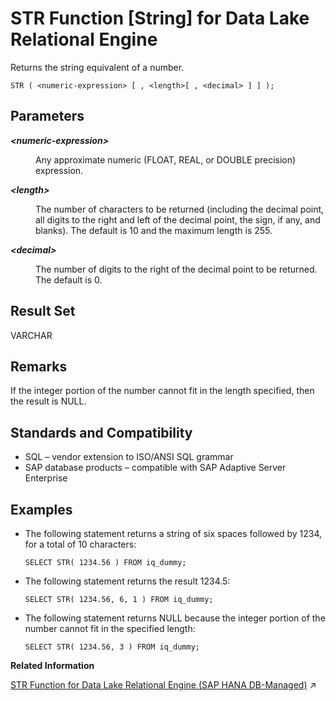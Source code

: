 <!-- loioa584f54284f21015bb43e961aa835036 -->

# STR Function \[String\] for Data Lake Relational Engine

Returns the string equivalent of a number.



```
STR ( <numeric-expression> [ , <length>[ , <decimal> ] ] );
```



<a name="loioa584f54284f21015bb43e961aa835036__STR_parm1"/>

## Parameters


<dl>
<dt><b>

*<numeric-expression\>*

</b></dt>
<dd>

Any approximate numeric \(FLOAT, REAL, or DOUBLE precision\) expression.



</dd><dt><b>

*<length\>*

</b></dt>
<dd>

The number of characters to be returned \(including the decimal point, all digits to the right and left of the decimal point, the sign, if any, and blanks\). The default is 10 and the maximum length is 255.



</dd><dt><b>

*<decimal\>*

</b></dt>
<dd>

The number of digits to the right of the decimal point to be returned. The default is 0.



</dd>
</dl>



<a name="loioa584f54284f21015bb43e961aa835036__STR_returns1"/>

## Result Set

VARCHAR



<a name="loioa584f54284f21015bb43e961aa835036__STR_remarks1"/>

## Remarks

If the integer portion of the number cannot fit in the length specified, then the result is NULL.



<a name="loioa584f54284f21015bb43e961aa835036__STR_standards1"/>

## Standards and Compatibility

-   SQL – vendor extension to ISO/ANSI SQL grammar
-   SAP database products – compatible with SAP Adaptive Server Enterprise



<a name="loioa584f54284f21015bb43e961aa835036__STR_example1"/>

## Examples

-   The following statement returns a string of six spaces followed by 1234, for a total of 10 characters:

    ```
    SELECT STR( 1234.56 ) FROM iq_dummy;
    ```

-   The following statement returns the result 1234.5:

    ```
    SELECT STR( 1234.56, 6, 1 ) FROM iq_dummy;
    ```

-   The following statement returns NULL because the integer portion of the number cannot fit in the specified length:

    ```
    SELECT STR( 1234.56, 3 ) FROM iq_dummy;
    ```


**Related Information**  


[STR Function for Data Lake Relational Engine (SAP HANA DB-Managed)](https://help.sap.com/viewer/a898e08b84f21015969fa437e89860c8/2024_3_QRC/en-US/6152b1608e3e4c5e898c592f645366b7.html "Returns the string equivalent of a number.") :arrow_upper_right:

